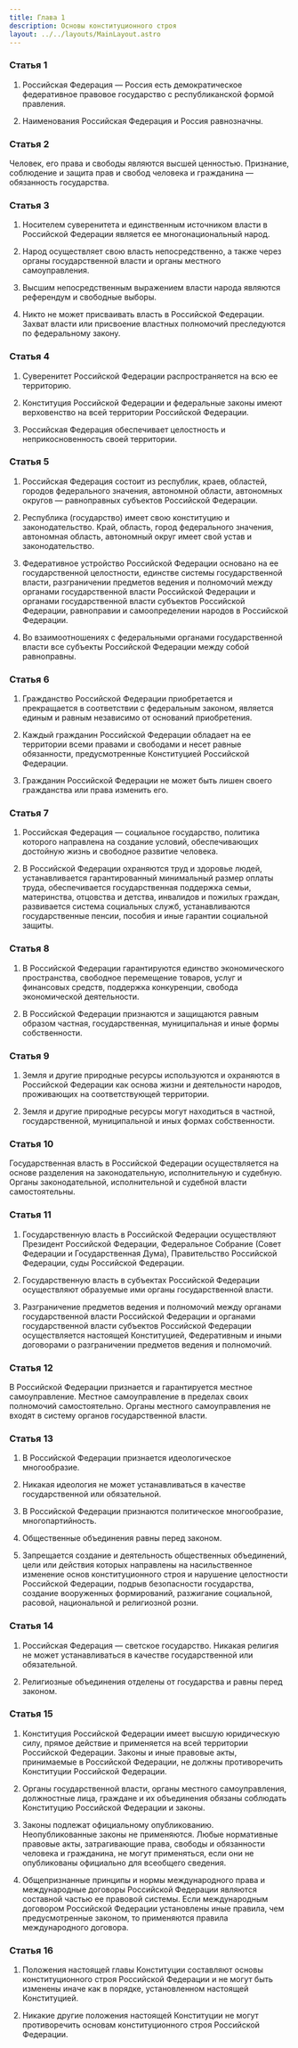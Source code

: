 ```yaml
---
title: Глава 1
description: Основы конституционного строя
layout: ../../layouts/MainLayout.astro
---
```


### Статья 1

1. Российская Федерация — Россия есть демократическое федеративное правовое государство с республиканской формой правления.

2. Наименования Российская Федерация и Россия равнозначны.

### Статья 2

Человек, его права и свободы являются высшей ценностью. Признание, соблюдение и защита прав и свобод человека и гражданина — обязанность государства.

### Статья 3

1. Носителем суверенитета и единственным источником власти в Российской Федерации является ее многонациональный народ.

2. Народ осуществляет свою власть непосредственно, а также через органы государственной власти и органы местного самоуправления.

3. Высшим непосредственным выражением власти народа являются референдум и свободные выборы.

4. Никто не может присваивать власть в Российской Федерации. Захват власти или присвоение властных полномочий преследуются по федеральному закону.

### Статья 4

1. Суверенитет Российской Федерации распространяется на всю ее территорию.

2. Конституция Российской Федерации и федеральные законы имеют верховенство на всей территории Российской Федерации.

3. Российская Федерация обеспечивает целостность и неприкосновенность своей территории.

### Статья 5

1. Российская Федерация состоит из республик, краев, областей, городов федерального значения, автономной области, автономных округов — равноправных субъектов Российской Федерации.

2. Республика (государство) имеет свою конституцию и законодательство. Край, область, город федерального значения, автономная область, автономный округ имеет свой устав и законодательство.

3. Федеративное устройство Российской Федерации основано на ее государственной целостности, единстве системы государственной власти, разграничении предметов ведения и полномочий между органами государственной власти Российской Федерации и органами государственной власти субъектов Российской Федерации, равноправии и самоопределении народов в Российской Федерации.

4. Во взаимоотношениях с федеральными органами государственной власти все субъекты Российской Федерации между собой равноправны.

### Статья 6

1. Гражданство Российской Федерации приобретается и прекращается в соответствии с федеральным законом, является единым и равным независимо от оснований приобретения.

2. Каждый гражданин Российской Федерации обладает на ее территории всеми правами и свободами и несет равные обязанности, предусмотренные Конституцией Российской Федерации.

3. Гражданин Российской Федерации не может быть лишен своего гражданства или права изменить его.

### Статья 7

1. Российская Федерация — социальное государство, политика которого направлена на создание условий, обеспечивающих достойную жизнь и свободное развитие человека.

2. В Российской Федерации охраняются труд и здоровье людей, устанавливается гарантированный минимальный размер оплаты труда, обеспечивается государственная поддержка семьи, материнства, отцовства и детства, инвалидов и пожилых граждан, развивается система социальных служб, устанавливаются государственные пенсии, пособия и иные гарантии социальной защиты.

### Статья 8

1. В Российской Федерации гарантируются единство экономического пространства, свободное перемещение товаров, услуг и финансовых средств, поддержка конкуренции, свобода экономической деятельности.

2. В Российской Федерации признаются и защищаются равным образом частная, государственная, муниципальная и иные формы собственности.

### Статья 9

1. Земля и другие природные ресурсы используются и охраняются в Российской Федерации как основа жизни и деятельности народов, проживающих на соответствующей территории.

2. Земля и другие природные ресурсы могут находиться в частной, государственной, муниципальной и иных формах собственности.

### Статья 10

Государственная власть в Российской Федерации осуществляется на основе разделения на законодательную, исполнительную и судебную. Органы законодательной, исполнительной и судебной власти самостоятельны.

### Статья 11

1. Государственную власть в Российской Федерации осуществляют Президент Российской Федерации, Федеральное Собрание (Совет Федерации и Государственная Дума), Правительство Российской Федерации, суды Российской Федерации.

2. Государственную власть в субъектах Российской Федерации осуществляют образуемые ими органы государственной власти.

3. Разграничение предметов ведения и полномочий между органами государственной власти Российской Федерации и органами государственной власти субъектов Российской Федерации осуществляется настоящей Конституцией, Федеративным и иными договорами о разграничении предметов ведения и полномочий.

### Статья 12

В Российской Федерации признается и гарантируется местное самоуправление. Местное самоуправление в пределах своих полномочий самостоятельно. Органы местного самоуправления не входят в систему органов государственной власти.

### Статья 13

1. В Российской Федерации признается идеологическое многообразие.

2. Никакая идеология не может устанавливаться в качестве государственной или обязательной.

3. В Российской Федерации признаются политическое многообразие, многопартийность.

4. Общественные объединения равны перед законом.

5. Запрещается создание и деятельность общественных объединений, цели или действия которых направлены на насильственное изменение основ конституционного строя и нарушение целостности Российской Федерации, подрыв безопасности государства, создание вооруженных формирований, разжигание социальной, расовой, национальной и религиозной розни.

### Статья 14

1. Российская Федерация — светское государство. Никакая религия не может устанавливаться в качестве государственной или обязательной.

2. Религиозные объединения отделены от государства и равны перед законом.

### Статья 15

1. Конституция Российской Федерации имеет высшую юридическую силу, прямое действие и применяется на всей территории Российской Федерации. Законы и иные правовые акты, принимаемые в Российской Федерации, не должны противоречить Конституции Российской Федерации.

2. Органы государственной власти, органы местного самоуправления, должностные лица, граждане и их объединения обязаны соблюдать Конституцию Российской Федерации и законы.

3. Законы подлежат официальному опубликованию. Неопубликованные законы не применяются. Любые нормативные правовые акты, затрагивающие права, свободы и обязанности человека и гражданина, не могут применяться, если они не опубликованы официально для всеобщего сведения.

4. Общепризнанные принципы и нормы международного права и международные договоры Российской Федерации являются составной частью ее правовой системы. Если международным договором Российской Федерации установлены иные правила, чем предусмотренные законом, то применяются правила международного договора.

### Статья 16

1. Положения настоящей главы Конституции составляют основы конституционного строя Российской Федерации и не могут быть изменены иначе как в порядке, установленном настоящей Конституцией.

2. Никакие другие положения настоящей Конституции не могут противоречить основам конституционного строя Российской Федерации.
